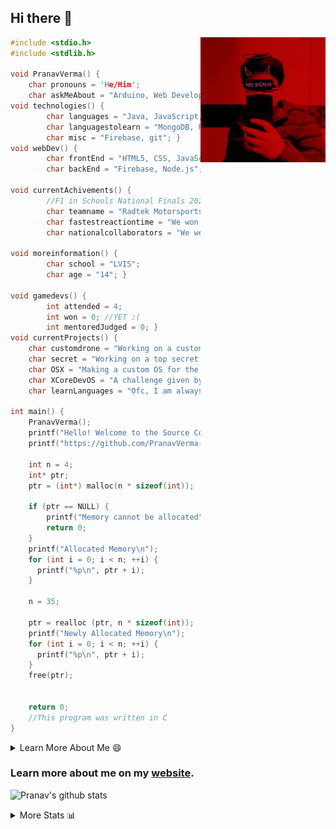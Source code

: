 ## Hi there 👋

<img align='right' src="https://github.com/PranavVerma-droid/PranavVerma-droid/blob/main/DP.jpg" width="200">

```c
#include <stdio.h>
#include <stdlib.h>

void PranavVerma() {
    char pronouns = 'He/Him';
    char askMeAbout = "Arduino, Web Development, Server Management"; }
void technologies() {
        char languages = "Java, JavaScript, C, Python, C++, UNIX, CSS, C#";
        char languagestolearn = "MongoDB, React, Redux, Node.js, R, F, F#, CoffeeScript, SQL, KOTLIN";
        char misc = "Firebase, git"; }
void webDev() {
        char frontEnd = "HTML5, CSS, JavaScript";
        char backEnd = "Firebase, Node.js"; }
        
void currentAchivements() {
        //F1 in Schools National Finals 2022 (w/ @japaneil):
        char teamname = "Radtek Motorsports";
        char fastestreactiontime = "We won the fastest reaction time award! (0.029s)";
        char nationalcollaborators = "We were in the nominations for National Colaborators!"; }
   
void moreinformation() {
        char school = "LVIS";
        char age = "14"; }
        
void gamedevs() {
        int attended = 4;
        int won = 0; //YET :(
        int mentoredJudged = 0; }
void currentProjects() {
    char customdrone = "Working on a customizable drone that is less than 12$!";
    char secret = "Working on a top secret project! Stay tuned!";
    char OSX = "Making a custom OS for the above project";
    char XCoreDevOS = "A challenge given by my fellow classmates - make a os w/ scrambled lib names";
    char learnLanguages = "Ofc, I am always learning something, and I love to learn new and different languages!" }

int main() {
    PranavVerma();
    printf("Hello! Welcome to the Source Code of my Github Readme.md!\n");
    printf("https://github.com/PranavVerma-droid");
    
    int n = 4;
    int* ptr;
    ptr = (int*) malloc(n * sizeof(int));

    if (ptr == NULL) {
        printf("Memory cannot be allocated");
        return 0;
    }
    printf("Allocated Memory\n");
    for (int i = 0; i < n; ++i) {
      printf("%p\n", ptr + i);
    }

    n = 35;

    ptr = realloc (ptr, n * sizeof(int));
    printf("Newly Allocated Memory\n");
    for (int i = 0; i < n; ++i) {
      printf("%p\n", ptr + i);
    }
    free(ptr);
    
    
    return 0;
    //This program was written in C
}
```

<!--START_SECTION:table-->
<details>

<summary>Learn More About Me 😄 </summary>

I am a student at Lotus Valley, Noida, and I am currently working on software more than hardware. I am interested and have experience in full stack development, arduino, and Server management. I hope to learn more coding and get better at the ones I already know. My ultimate aim is to leave the world better than I started with it.

</details>

<!--END_SECTION:table-->

### Learn more about me on my [website](https://pranavverma233.wixsite.com/pranav-verma/).

<!--START_SECTION:activity-->
<!--1. 🗣 Commented on [#107317](https://github.com/flutter/flutter/issues/107317) in [flutter/flutter](https://github.com/flutter/flutter)
2. ❗️ Opened issue [#9057](https://github.com/firebase/flutterfire/issues/9057) in [firebase/flutterfire](https://github.com/firebase/flutterfire)
3. 🎉 Merged PR [#47](https://github.com/DSC-UTDallas/DSC-Bot/pull/47) in [DSC-UTDallas/DSC-Bot](https://github.com/DSC-UTDallas/DSC-Bot)
4. 💪 Opened PR [#47](https://github.com/DSC-UTDallas/DSC-Bot/pull/47) in [DSC-UTDallas/DSC-Bot](https://github.com/DSC-UTDallas/DSC-Bot)
5. ❗️ Closed issue [#34](https://github.com/DSC-UTDallas/DSC-Bot/issues/34) in [DSC-UTDallas/DSC-Bot](https://github.com/DSC-UTDallas/DSC-Bot) -->
<!--END_SECTION:activity-->

![Pranav's github stats](https://github-readme-stats.vercel.app/api?username=PranavVerma-droid)

<!--START_SECTION:table-->
<details>

<summary>More Stats 📊 </summary>

<!--START_SECTION:waka-->
![Code Time](http://img.shields.io/badge/Code%20Time-1%2C220%20hrs%2056%20mins-blue)

![Lines of code](https://img.shields.io/badge/From%20Hello%20World%20I%27ve%20Written--1%20Million%20lines%20of%20code-blue)

**🐱 My GitHub Data** 

> 🏆 234 Commits in the Year 2022
 > 
> 📦 587.5 kB Used in GitHub's Storage 
 > 
> 📜 5 Public Repositories 
 > 
> 🔑 12 Private Repositories

```text
🌞 Morning    60 commits     ████░░░░░░░░░░░░░░░░░░░░░   16.79% 
🌆 Daytime    122 commits    ███████░░░░░░░░░░░░░░░░░░   29.68% 
🌃 Evening    151 commits    █████████░░░░░░░░░░░░░░░░   36.74% 
🌙 Night      69 commits     ████░░░░░░░░░░░░░░░░░░░░░   16.79%

```
📅 **Commits Based on the Week:** 

```text
Monday       110 commits    ██████░░░░░░░░░░░░░░░░░░░   26.76% 
Tuesday      81 commits     █████░░░░░░░░░░░░░░░░░░░░   19.71% 
Wednesday    28 commits     █░░░░░░░░░░░░░░░░░░░░░░░░   6.81% 
Thursday     16 commits     █░░░░░░░░░░░░░░░░░░░░░░░░   3.89% 
Friday       13 commits     ░░░░░░░░░░░░░░░░░░░░░░░░░   3.16% 
Saturday     60 commits     ███░░░░░░░░░░░░░░░░░░░░░░   14.6% 
Sunday       103 commits    ██████░░░░░░░░░░░░░░░░░░░   25.06%
